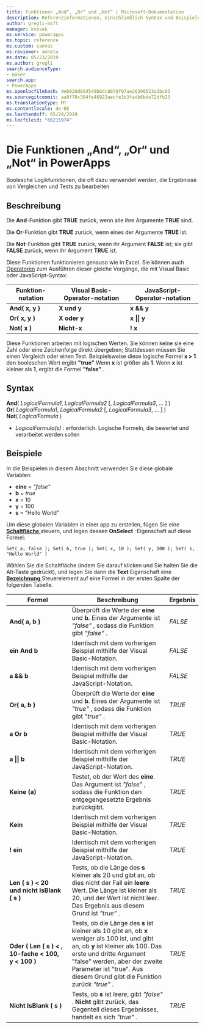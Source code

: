 ```yaml
---
title: Funktionen „And“, „Or“ und „Not“ | Microsoft-Dokumentation
description: Referenzinformationen, einschließlich Syntax und Beispielen, für die Funktionen „And“, „Or“ und „Not“ in PowerApps
author: gregli-msft
manager: kvivek
ms.service: powerapps
ms.topic: reference
ms.custom: canvas
ms.reviewer: anneta
ms.date: 05/23/2019
ms.author: gregli
search.audienceType:
- maker
search.app:
- PowerApps
ms.openlocfilehash: 4eb020d854549b6dc8878f07ae26390523a1bc03
ms.sourcegitcommit: aa9f78c304fe46922aecfe3b3fadb6bda72dfb23
ms.translationtype: MT
ms.contentlocale: de-DE
ms.lasthandoff: 05/24/2019
ms.locfileid: "66215974"
---
```

# <a name="and-or-and-not-functions-in-powerapps"></a>Die Funktionen „And“, „Or“ und „Not“ in PowerApps

Boolesche Logikfunktionen, die oft dazu verwendet werden, die Ergebnisse von Vergleichen und Tests zu bearbeiten

## <a name="description"></a>Beschreibung

Die **And**-Funktion gibt **TRUE** zurück, wenn alle ihre Argumente **TRUE** sind.

Die **Or**-Funktion gibt **TRUE** zurück, wenn eines der Argumente **TRUE** ist.

Die **Not**-Funktion gibt **TRUE** zurück, wenn ihr Argument **FALSE** ist; sie gibt **FALSE** zurück, wenn ihr Argument **TRUE** ist.

Diese Funktionen funktionieren genauso wie in Excel. Sie können auch [Operatoren](operators.md) zum Ausführen dieser gleiche Vorgänge, die mit Visual Basic oder JavaScript-Syntax:

| Funktion-notation | Visual Basic-Operator-notation | JavaScript-Operator-notation |
| -------------|------------|--------|
| **And( x, y )** | **X und y** | **x && y** |
| **Or( x, y )** | **X oder y** | **x &#124;&#124; y** |
| **Not( x )** | **Nicht-x** | **! x** |

Diese Funktionen arbeiten mit logischen Werten. Sie können keine sie eine Zahl oder eine Zeichenfolge direkt übergeben; Stattdessen müssen Sie einen Vergleich oder einen Test. Beispielsweise diese logische Formel **x > 1** den booleschen Wert ergibt **"true"** Wenn **x** ist größer als **1**. Wenn **x** ist kleiner als **1**, ergibt die Formel **"false"** .

## <a name="syntax"></a>Syntax

**And**( *LogicalFormula1*, *LogicalFormula2* [, *LogicalFormula3*, ... ] )<br>
**Or**( *LogicalFormula1*, *LogicalFormula2* [, *LogicalFormula3*, ... ] )<br>
**Not**( *LogicalFormula* )

- *LogicalFormula(s)* : erforderlich.  Logische Formeln, die bewertet und verarbeitet werden sollen

## <a name="examples"></a>Beispiele

In die Beispielen in diesem Abschnitt verwenden Sie diese globale Variablen:

- **eine** =  *"false"*
- **b** = *true*
- **x** = 10
- **y** = 100
- **s** = "Hello World"

Um diese globalen Variablen in einer app zu erstellen, fügen Sie eine [ **Schaltfläche** ](../controls/control-button.md) steuern, und legen dessen **OnSelect** -Eigenschaft auf diese Formel:

```powerapps-dot
Set( a, false ); Set( b, true ); Set( x, 10 ); Set( y, 100 ); Set( s, "Hello World" )
```

Wählen Sie die Schaltfläche (indem Sie darauf klicken und Sie halten Sie die Alt-Taste gedrückt), und legen Sie dann die **Text** Eigenschaft eine [ **Bezeichnung** ](../controls/control-text-box.md) Steuerelement auf eine Formel in der ersten Spalte der folgenden Tabelle.

| Formel | Beschreibung | Ergebnis |
|---------|-------------|--------|
| **And( a, b )** | Überprüft die Werte der **eine** und **b**.  Eines der Argumente ist *"false"* , sodass die Funktion gibt *"false"* . | *FALSE* |
| **ein And b** | Identisch mit dem vorherigen Beispiel mithilfe der Visual Basic-Notation. | *FALSE* |
| **a && b** | Identisch mit dem vorherigen Beispiel mithilfe der JavaScript-Notation. | *FALSE* |
| **Or( a, b )** | Überprüft die Werte der **eine** und **b**. Eines der Argumente ist *"true"* , sodass die Funktion gibt *"true"* . | *TRUE* |
| **a Or b** | Identisch mit dem vorherigen Beispiel mithilfe der Visual Basic-Notation. | *TRUE* |
| **a &#124;&#124; b** | Identisch mit dem vorherigen Beispiel mithilfe der JavaScript-Notation. | *TRUE* |
| **Keine (a)** | Testet, ob der Wert des **eine**. Das Argument ist *"false"* , sodass die Funktion den entgegengesetzte Ergebnis zurückgibt. | *TRUE* |
| **Kein** | Identisch mit dem vorherigen Beispiel mithilfe der Visual Basic-Notation. | *TRUE* |
| **! ein** | Identisch mit dem vorherigen Beispiel mithilfe der JavaScript-Notation. | *TRUE* |
| **Len (&nbsp;s&nbsp;)&nbsp;<&nbsp;20 und&nbsp;nicht&nbsp;IsBlank (&nbsp;s&nbsp;)** | Tests, ob die Länge des **s** kleiner als 20 und gibt an, ob dies nicht der Fall ein **leere** Wert. Die Länge ist kleiner als 20, und der Wert ist nicht leer. Das Ergebnis aus diesem Grund ist *"true"* . | *TRUE* |
| **Oder (&nbsp;Len (&nbsp;s&nbsp;)&nbsp;<&nbsp;, 10-fache&nbsp;<&nbsp;100, y&nbsp;<&nbsp;100&nbsp;)** | Tests, ob die Länge des **s** ist kleiner als 10 gibt an, ob **x** weniger als 100 ist, und gibt an, ob **y** ist kleiner als 100. Das erste und dritte Argument "false" werden, aber der zweite Parameter ist "true". Aus diesem Grund gibt die Funktion zurück *"true"* . | *TRUE* |
| **Nicht IsBlank (&nbsp;s&nbsp;)** | Tests, ob **s** ist *leere*, gibt *"false"* . **Nicht** gibt zurück, das Gegenteil dieses Ergebnisses, handelt es sich *"true"* . | *TRUE* |